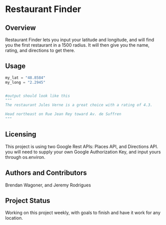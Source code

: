 
# Restaurant Finder

## Overview

Restaurant Finder lets you input your latitude and longitude, and will find you the first restaurant in a 1500 radius. It will then give you the name, rating, and directions to get there.

## Usage 

```python
my_lat = "48.8584"
my_long = "2.2945"


#output should look like this
"""
The restaurant Jules Verne is a great choice with a rating of 4.3.

Head northeast on Rue Jean Rey toward Av. de Suffren
"""
```

## Licensing

This project is using two Google Rest APIs:
Places API, and Directions API. you will need to supply your own Google Authorization Key, and input yours through os.environ. 

## Authors and Contributors

Brendan Wagoner, and Jeremy Rodrigues

## Project Status

Working on this project weekly, with goals to finish and have it work for any location.